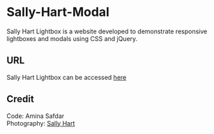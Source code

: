 # Sally-Hart-Modal
Sally Hart Lightbox is a website developed to demonstrate responsive lightboxes and modals using CSS and jQuery. 

## URL

Sally Hart Lightbox can be accessed [here](https://lightboxes-64.superhi.com/)

## Credit
Code: Amina Safdar\
Photography: [Sally Hart](https://www.instagram.com/salxhart/)
